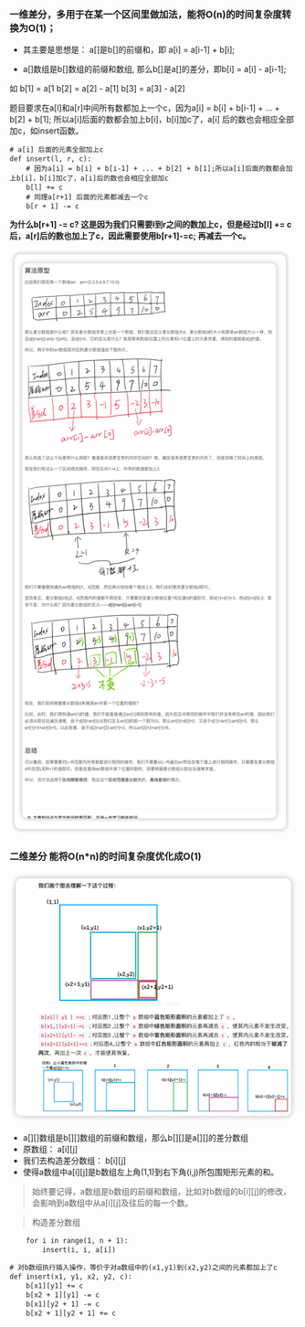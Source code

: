 ### 一维差分，多用于在某一个区间里做加法，能将O(n)的时间复杂度转换为O(1)；
- 其主要是思想是： a[]是b[]的前缀和，即 a[i] = a[i-1] + b[i];

- a[]数组是b[]数组的前缀和数组, 那么b[]是a[]的差分，即b[i] = a[i] - a[i-1];

如
b[1] = a[1
b[2] = a[2] - a[1]
b[3] = a[3] - a[2]

题目要求在a[l]和a[r]中间所有数都加上一个c，因为a[i] = b[i] + b[i-1] + … + b[2] + b[1]; 所以a[i]后面的数都会加上b[i]，b[i]加c了，a[i]
后的数也会相应全部加c，如insert函数。

```python3
# a[i] 后面的元素全部加上c  
def insert(l, r, c):
    # 因为a[i] = b[i] + b[i-1] + ... + b[2] + b[1];所以a[i]后面的数都会加上b[i]，b[i]加c了，a[i]后的数也会相应全部加c
    b[l] += c
    # 同理a[r+1] 后面的元素都减去一个c
    b[r + 1] -= c
```

**为什么b[r+1] -= c?
这是因为我们只需要l到r之间的数加上c，但是经过b[l] += c后，a[r]后的数也加上了c，因此需要使用b[r+1]-=c; 再减去一个c。**

![img.png](img.png)


### 二维差分 能将O(n*n)的时间复杂度优化成O(1)

![img_1.png](img_1.png)

- a[][]数组是b[][]数组的前缀和数组，那么b[][]是a[][]的差分数组
- 原数组： a[i][j]
- 我们去构造差分数组： b[i][j]
- 使得a数组中a[i][j]是b数组左上角(1,1)到右下角(i,j)所包围矩形元素的和。

> 始终要记得，a数组是b数组的前缀和数组，比如对b数组的b[i][j]的修改，会影响到a数组中从a[i][j]及往后的每一个数。

> 构造差分数组
```python3
    for i in range(1, n + 1):
        insert(i, i, a[i])
```

```python3
# 对b数组执行插入操作，等价于对a数组中的(x1,y1)到(x2,y2)之间的元素都加上了c
def insert(x1, y1, x2, y2, c):
    b[x1][y1] += c
    b[x2 + 1][y1] -= c
    b[x1][y2 + 1] -= c
    b[x2 + 1][y2 + 1] += c
```